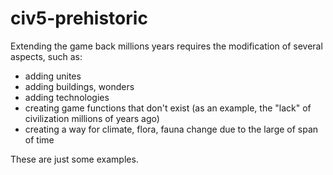 civ5-prehistoric
================

Extending the game back millions years requires the modification of several aspects, such as:

* adding unites
* adding buildings, wonders
* adding technologies
* creating game functions that don't exist (as an example, the "lack" of civilization millions of years ago)
* creating a way for climate, flora, fauna change due to the large of span of time

These are just some examples.
